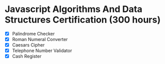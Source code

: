 # Javascript Algorithms And Data Structures Certification (300 hours)

- [x] Palindrome Checker
- [x] Roman Numeral Converter
- [x] Caesars Cipher
- [x] Telephone Number Validator
- [x] Cash Register
